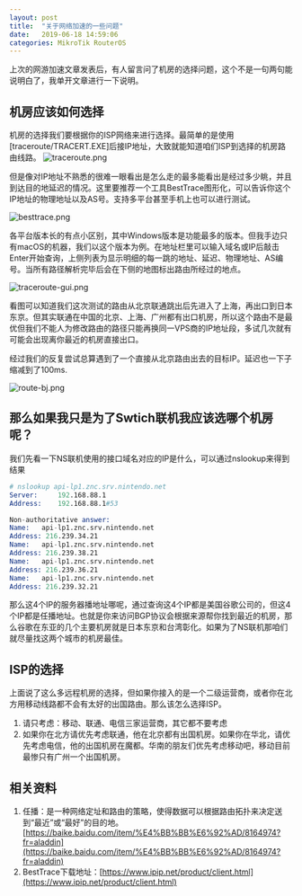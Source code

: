 ```yaml
---
layout: post
title:  "关于网络加速的一些问题"
date:   2019-06-18 14:59:06
categories: MikroTik RouterOS
---
```


上次的网游加速文章发表后，有人留言问了机房的选择问题，这个不是一句两句能说明白了，我单开文章进行一下说明。

## 机房应该如何选择
机房的选择我们要根据你的ISP网络来进行选择。最简单的是使用[traceroute/TRACERT.EXE]后接IP地址，大致就能知道咱们ISP到选择的机房路由线路。
![traceroute.png](http://blog.guohai.org/doc-pic/2019-05/traceroute.png)

但是像对IP地址不熟悉的很难一眼看出是怎么走的最多能看出是经过多少眺，并且到达目的地延迟的情况。这里要推荐一个工具BestTrace图形化，可以告诉你这个IP地址的物理地址以及AS号。支持多平台甚至手机上也可以进行测试。

![besttrace.png](http://blog.guohai.org/doc-pic/2019-05/besttrace.png)

各平台版本长的有点小区别，其中Windows版本是功能最多的版本。但我手边只有macOS的机器，我们以这个版本为例。在地址栏里可以输入域名或IP后敲击Enter开始查询，上侧列表为显示明细的每一跳的地址、延迟、物理地址、AS编号。当所有路径解析完毕后会在下侧的地图标出路由所经过的地点。

![traceroute-gui.png](http://blog.guohai.org/doc-pic/2019-05/traceroute-gui.png)

看图可以知道我们这次测试的路由从北京联通跳出后先进入了上海，再出口到日本东京。但其实联通在中国的北京、上海、广州都有出口机房，所以这个路由不是最优但我们不能人为修改路由的路径只能再换同一VPS商的IP地址段，多试几次就有可能会出现离你最近的机房直接出口。

经过我们的反复尝试总算遇到了一个直接从北京路由出去的目标IP。延迟也一下子缩减到了100ms.

![route-bj.png](http://blog.guohai.org/doc-pic/2019-05/route-bj.png)



## 那么如果我只是为了Swtich联机我应该选哪个机房呢？

我们先看一下NS联机使用的接口域名对应的IP是什么，可以通过nslookup来得到结果

~~~ s
# nslookup api-lp1.znc.srv.nintendo.net
Server:		192.168.88.1
Address:	192.168.88.1#53

Non-authoritative answer:
Name:	api-lp1.znc.srv.nintendo.net
Address: 216.239.34.21
Name:	api-lp1.znc.srv.nintendo.net
Address: 216.239.38.21
Name:	api-lp1.znc.srv.nintendo.net
Address: 216.239.36.21
Name:	api-lp1.znc.srv.nintendo.net
Address: 216.239.32.21
~~~

那么这4个IP的服务器播地址哪呢，通过查询这4个IP都是美国谷歌公司的，但这4个IP都是任播地址。也就是你来访问BGP协议会根据来源帮你找到最近的机房，那么谷歌在东亚的几个主要机房就是日本东京和台湾彰化。如果为了NS联机那咱们就尽量找这两个城市的机房最佳。

## ISP的选择

上面说了这么多远程机房的选择，但如果你接入的是一个二级运营商，或者你在北方用移动线路都不会有太好的出国路由。那么该怎么选择ISP。

1. 请只考虑：移动、联通、电信三家运营商，其它都不要考虑
2. 如果你在北方请优先考虑联通，他在北京都有出国机房。如果你在华北，请优先考虑电信，他的出国机房在魔都。华南的朋友们优先考虑移动吧，移动目前最惨只有广州一个出国机房。


## 相关资料

1. 任播：是一种网络定址和路由的策略，使得数据可以根据路由拓扑来决定送到“最近”或“最好”的目的地。[https://baike.baidu.com/item/%E4%BB%BB%E6%92%AD/8164974?fr=aladdin](https://baike.baidu.com/item/%E4%BB%BB%E6%92%AD/8164974?fr=aladdin)
2. BestTrace下载地址：[https://www.ipip.net/product/client.html](https://www.ipip.net/product/client.html)